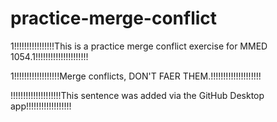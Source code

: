 # practice-merge-conflict

1!!!!!!!!!!!!!!!!This is a practice merge conflict exercise for MMED 1054.1!!!!!!!!!!!!!!!!!!!!!

1!!!!!!!!!!!!!!!!!!Merge conflicts, DON'T FAER THEM.!!!!!!!!!!!!!!!!!!!!

!!!!!!!!!!!!!!!!!!!!This sentence was added via the GitHub Desktop app!!!!!!!!!!!!!!!!!!
